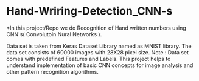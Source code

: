 # Hand-Wriring-Detection_CNN-s

*In this project/Repo we do Recognition of Hand written numbers using CNN's( Convolutoin Nural Networks ).

Data set is taken from Keras Dataset Library named as MNIST library. The data set consists of 60000 images with 28X28 pixel size. Note : Data set comes with predefined Features and Labels.
This project helps to understand implementation of basic CNN concepts for image analysis and other pattern recognition algorithms.
